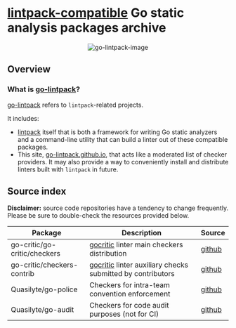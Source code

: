 # [lintpack-compatible](https://github.com/go-lintpack/lintpack) Go static analysis packages archive

<p align="center">
<img align="center" src="https://avatars2.githubusercontent.com/u/43554460?s=400&u=58fe1c0482a626200c8e99844a275e58bb79dbee&v=4" alt="go-lintpack-image"/>
</p>

## Overview

### What is [go-lintpack](https://github.com/go-lintpack)?

[go-lintpack](https://github.com/go-lintpack) refers to `lintpack`-related projects.

It includes:
* [lintpack](https://github.com/go-lintpack/lintpack) itself that is both a framework for writing Go static analyzers and a command-line utility that can build a linter out of these compatible packages.
* This site, [go-lintpack.github.io](https://github.com/go-lintpack/go-lintpack.github.io), that acts like a moderated list of  checker providers. It may also provide a way to conveniently install and distribute linters built with `lintpack` in future.

## Source index

**Disclaimer:** source code repositories have a tendency to change frequently.<br>
Please be sure to double-check the resources provided below.

| Package | Description | Source |
|---|---|---|
| go-critic/go-critic/checkers | [gocritic](https://go-critic.github.io) linter main checkers distribution | [github](https://github.com/go-critic/go-critic) |
| go-critic/checkers-contrib | [gocritic](https://go-critic.github.io) linter auxiliary checks submitted by contributors | [github](https://github.com/go-critic/checkers-contrib) |
| Quasilyte/go-police | Checkers for intra-team convention enforcement | [github](https://github.com/Quasilyte/go-police) |
| Quasilyte/go-audit | Checkers for code audit purposes (not for CI) | [github](https://github.com/Quasilyte/go-audit) |
